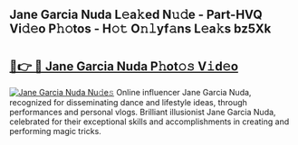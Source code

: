 ## Jane Garcia Nuda L𝚎a𝚔ed N𝚞𝚍e - Part-HVQ Vi𝚍𝚎o P𝚑𝚘tos - H𝚘𝚝 O𝚗𝚕yf𝚊ns L𝚎a𝚔s bz5Xk

# <h2><a href="http://kfa81c.oniu.top/?m=Jane+Garcia+Nuda">🔗👉 🔴 Jane Garcia Nuda P𝚑ot𝚘𝚜 V𝚒d𝚎o</a></h2>

[![Jane Garcia Nuda Nu𝚍e𝚜](https://i.imgur.com/0qMVB7G.gif)](http://kfa81c.oniu.top/?m=Jane+Garcia+Nuda)
Online influencer Jane Garcia Nuda, recognized for disseminating dance and lifestyle ideas, through performances and personal vlogs. Brilliant illusionist Jane Garcia Nuda, celebrated for their exceptional skills and accomplishments in creating and performing magic tricks.  
